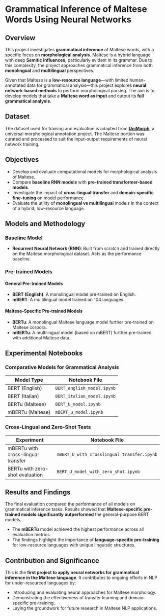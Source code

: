 # Grammatical Inference of Maltese Words Using Neural Networks

## Overview

This project investigates **grammatical inference** of Maltese words, with a specific focus on **morphological analysis**. Maltese is a hybrid language with deep **Semitic influences**, particularly evident in its grammar. Due to this complexity, the project approaches grammatical inference from both **monolingual** and **multilingual** perspectives.

Given that Maltese is a **low-resource language**—with limited human-annotated data for grammatical analysis—this project explores **neural network-based methods** to perform morphological parsing. The aim is to develop models that take a **Maltese word as input** and output its **full grammatical analysis**.

## Dataset

The dataset used for training and evaluation is adapted from **[UniMorph](https://unimorph.github.io/)**, a universal morphological annotation project. The Maltese portion was curated and processed to suit the input-output requirements of neural network training.

## Objectives

- Develop and evaluate computational models for morphological analysis of Maltese.
- Compare **baseline RNN models** with **pre-trained transformer-based models**.
- Investigate the impact of **cross-lingual transfer** and **domain-specific fine-tuning** on model performance.
- Evaluate the utility of **monolingual vs multilingual** models in the context of a hybrid, low-resource language.

## Models and Methodology

### Baseline Model

- **Recurrent Neural Network (RNN)**: Built from scratch and trained directly on the Maltese morphological dataset. Acts as the performance baseline.

### Pre-trained Models

#### General Pre-trained Models
- **BERT (English)**: A monolingual model pre-trained on English.
- **mBERT**: A multilingual model trained on 104 languages.

#### Maltese-Specific Pre-trained Models
- **BERTu**: A monolingual Maltese language model further pre-trained on Maltese corpora.
- **mBERTu**: A multilingual model (based on mBERT) further pre-trained with additional Maltese data.

## Experimental Notebooks

### Comparative Models for Grammatical Analysis

| Model Type          | Notebook File                      |
|---------------------|------------------------------------|
| BERT (English)      | `BERT_english_model.ipynb`         |
| BERT (Italian)      | `BERT_italian_model.ipynb`         |
| BERTu (Maltese)     | `BERT_U_model.ipynb`               |
| mBERTu (Maltese)    | `mBERT_u_model.ipynb`              |

### Cross-Lingual and Zero-Shot Tests

| Experiment                                | Notebook File                                |
|-------------------------------------------|----------------------------------------------|
| mBERTu with cross-lingual transfer        | `mBERT_U_with_crosslingual_transfer.ipynb`   |
| BERTu with zero-shot evaluation           | `BERT_U_model_with_zero_shot.ipynb`          |

## Results and Findings

The final evaluation compared the performance of all models on grammatical inference tasks. Results showed that **Maltese-specific pre-trained models significantly outperformed** the general-purpose BERT models.

- The **mBERTu** model achieved the highest performance across all evaluation metrics.
- The findings highlight the importance of **language-specific pre-training** for low-resource languages with unique linguistic structures.

## Contribution and Significance

This is the **first project to apply neural networks for grammatical inference in the Maltese language**. It contributes to ongoing efforts in NLP for under-resourced languages by:

- Introducing and evaluating neural approaches for Maltese morphology.
- Demonstrating the effectiveness of transfer learning and domain-specific pre-training.
- Laying the groundwork for future research in Maltese NLP applications.
